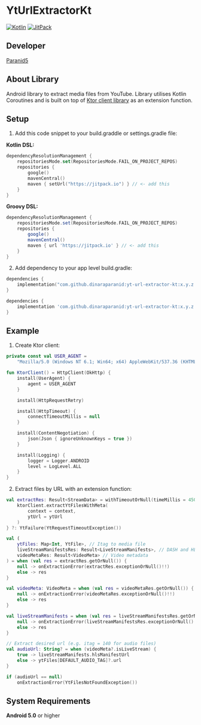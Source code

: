 # YtUrlExtractorKt

[![Kotlin](https://img.shields.io/badge/kotlin-1.9.0-blue.svg?logo=kotlin)](http://kotlinlang.org)
[![JitPack](https://jitpack.io/v/dinaraparanid/yt-url-extractor-kt.svg)](https://jitpack.io/#dinaraparanid/yt-url-extractor-kt)

## **Developer**
[Paranid5](https://github.com/dinaraparanid)

## **About Library**
Android library to extract media files from YouTube.
Library utilises Kotlin Coroutines and is built on top of [Ktor client library](https://ktor.io/) as an extension function.

## **Setup**

1. Add this code snippet to your build.graddle or settings.gradle file:

**Kotlin DSL:**

```kotlin
dependencyResolutionManagement {
    repositoriesMode.set(RepositoriesMode.FAIL_ON_PROJECT_REPOS)
    repositories {
        google()
        mavenCentral()
        maven { setUrl("https://jitpack.io") } // <- add this
    }
}
```

**Groovy DSL:**

```groovy
dependencyResolutionManagement { 
    repositoriesMode.set(RepositoriesMode.FAIL_ON_PROJECT_REPOS)
    repositories {
        google()
        mavenCentral()
        maven { url 'https://jitpack.io' } // <- add this
    }
}
```

2. Add dependency to your app level build.gradle:

```kotlin
dependencies {
    implementation("com.github.dinaraparanid:yt-url-extractor-kt:x.y.z.w")
}
```

```groovy
dependencies {
    implementation 'com.github.dinaraparanid:yt-url-extractor-kt:x.y.z.w'
}
```

## **Example**

1. Create Ktor client:

```Kotlin
private const val USER_AGENT =
    "Mozilla/5.0 (Windows NT 6.1; Win64; x64) AppleWebKit/537.36 (KHTML, like Gecko) Chrome/97.0.4692.98 Safari/537.36"

fun KtorClient() = HttpClient(OkHttp) {
    install(UserAgent) {
        agent = USER_AGENT
    }

    install(HttpRequestRetry)

    install(HttpTimeout) {
        connectTimeoutMillis = null
    }

    install(ContentNegotiation) {
        json(Json { ignoreUnknownKeys = true })
    }

    install(Logging) {
        logger = Logger.ANDROID
        level = LogLevel.ALL
    }
}
```

2. Extract files by URL with an extension function:

```Kotlin
val extractRes: Result<StreamData> = withTimeoutOrNull(timeMillis = 4500) {
    ktorClient.extractYtFilesWithMeta(
        context = context,
        ytUrl = ytUrl
    )
} ?: YtFailure(YtRequestTimeoutException())

val (
    ytFiles: Map<Int, YtFile>, // Itag to media file
    liveStreamManifestsRes: Result<LiveStreamManifests>, // DASH and HLS stream manifests
    videoMetaRes: Result<VideoMeta> // Video metadata
) = when (val res = extractRes.getOrNull()) {
    null -> onExtractionError(extractRes.exceptionOrNull()!!)
    else -> res
}

val videoMeta: VideoMeta = when (val res = videoMetaRes.getOrNull()) {
    null -> onExtractionError(videoMetaRes.exceptionOrNull()!!)
    else -> res
}

val liveStreamManifests = when (val res = liveStreamManifestsRes.getOrNull()) {
    null -> onExtractionError(liveStreamManifestsRes.exceptionOrNull()!!)
    else -> res
}

// Extract desired url (e.g. itag = 140 for audio files)
val audioUrl: String? = when (videoMeta?.isLiveStream) {
    true -> liveStreamManifests.hlsManifestUrl
    else -> ytFiles[DEFAULT_AUDIO_TAG]?.url
}

if (audioUrl == null)
    onExtractionError(YtFilesNotFoundException())
```

## **System Requirements**
**Android 5.0** or higher

